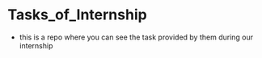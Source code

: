 # Tasks_of_Internship
* this is a repo where you can see the task provided by them during our internship
